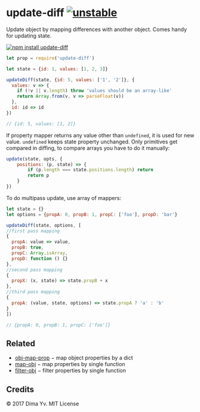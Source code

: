 # update-diff [![unstable](https://img.shields.io/badge/stability-unstable-green.svg)](http://github.com/badges/stability-badges)

Update object by mapping differences with another object. Comes handy for updating state.

[![npm install update-diff](https://nodei.co/npm/update-diff.png?mini=true)](https://npmjs.org/package/update-diff/)

```js
let prop = require('update-diff')

let state = {id: 1, values: [1, 2, 3]}

updateDiff(state, {id: 5, values: ['1', '2']}, {
  values: v => {
    if (!v || v.length) throw 'values should be an array-like'
    return Array.from(v, v => parseFloat(v))
  },
  id: id => id
})

// {id: 5, values: [1, 2]}
```

If property mapper returns any value other than `undefined`, it is used for new value. `undefined` keeps state property unchanged. Only primitives get compared in diffing, to compare arrays you have to do it manually:

```js
update(state, opts, {
	positions: (p, state) => {
		if (p.length === state.positions.length) return
		return p
	}
})
```

To do multipass update, use array of mappers:

```js
let state = {}
let options = {propA: 0, propB: 1, propC: ['foo'], propD: 'bar'}

updateDiff(state, options, [
//first pass mapping
{
  propA: value => value,
  propB: true,
  propC: Array.isArray,
  propD: function () {}
},
//second pass mapping
{
  propX: (x, state) => state.propB + x
},
//third pass mapping
{
  propA: (value, state, options) => state.propA ? 'a' : 'b'
}
])

// {propA: 0, propB: 1, propC: ['foo']}
```

## Related

* [obj-map-prop](https://github.com/dfcreative/obj-map-prop) − map object properties by a dict
* [map-obj](https://github.com/sindresorhus/map-obj) − map properties by single function
* [filter-obj](https://github.com/sindresorhus/filter-obj) − filter properties by single function


## Credits

© 2017 Dima Yv. MIT License
